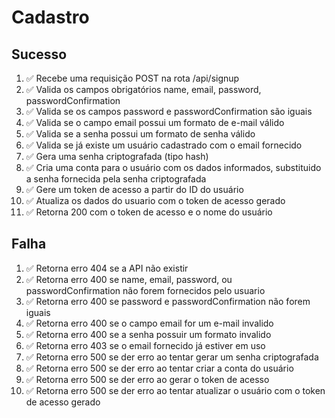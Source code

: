 # Cadastro

## Sucesso

1. ✅ Recebe uma requisição POST na rota /api/signup
2. ✅ Valida os campos obrigatórios name, email, password, passwordConfirmation
3. ✅ Valida se os campos password e passwordConfirmation são iguais
4. ✅ Valida se o campo email possui um formato de e-mail válido
5. ✅ Valida se a senha possui um formato de senha válido
6. ✅ Valida se já existe um usuário cadastrado com o email fornecido
7. ✅ Gera uma senha criptografada (tipo hash)
8. ✅ Cria uma conta para o usuário com os dados informados, substituido a senha fornecida pela senha criptografada
9. ✅ Gere um token de acesso a partir do ID do usuário
10. ✅ Atualiza os dados do usuario com o token de acesso gerado
11. ✅ Retorna 200 com o token de acesso e o nome do usuário

## Falha

1. ✅ Retorna erro 404 se a API não existir
2. ✅ Retorna erro 400 se name, email, password, ou passwordConfirmation não forem fornecidos pelo usuario
3. ✅ Retorna erro 400 se password e passwordConfirmation não forem iguais
4. ✅ Retorna erro 400 se o campo email for um e-mail invalido
5. ✅ Retorna erro 400 se a senha possuir um formato invalido
6. ✅ Retorna erro 403 se o email fornecido já estiver em uso
7. ✅ Retorna erro 500 se der erro ao tentar gerar um senha criptografada
8. ✅ Retorna erro 500 se der erro ao tentar criar a conta do usuário
9. ✅ Retorna erro 500 se der erro ao gerar o token de acesso
10. ✅ Retorna erro 500 se der erro ao tentar atualizar o usuário com o token de acesso gerado